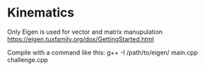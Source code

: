 # Kinematics

Only Eigen is used for vector and matrix manupulation
https://eigen.tuxfamily.org/dox/GettingStarted.html

Compile with a command like this:
g++ -I /path/to/eigen/ main.cpp challenge.cpp
